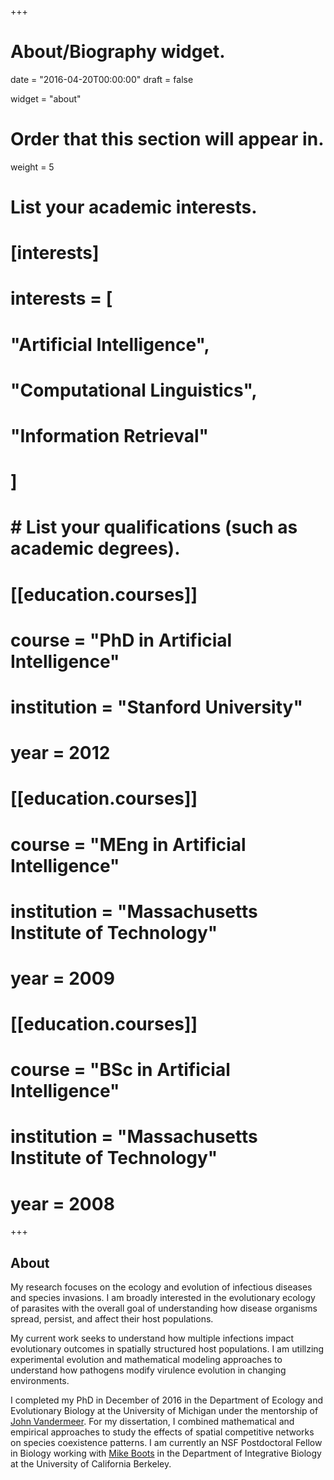 +++
# About/Biography widget.

date = "2016-04-20T00:00:00"
draft = false

widget = "about"

# Order that this section will appear in.
weight = 5

# List your academic interests.
# [interests]
#   interests = [
#     "Artificial Intelligence",
#     "Computational Linguistics",
#     "Information Retrieval"
#   ]

# # List your qualifications (such as academic degrees).
# [[education.courses]]
#   course = "PhD in Artificial Intelligence"
#   institution = "Stanford University"
#   year = 2012
# 
# [[education.courses]]
#   course = "MEng in Artificial Intelligence"
#   institution = "Massachusetts Institute of Technology"
#   year = 2009
# 
# [[education.courses]]
#   course = "BSc in Artificial Intelligence"
#   institution = "Massachusetts Institute of Technology"
#   year = 2008
 
+++

## About



My research focuses on the ecology and evolution of infectious diseases and species invasions. I am broadly interested in the evolutionary ecology of parasites with the overall goal of understanding how disease organisms spread, persist, and affect their host populations. 

My current work seeks to understand how multiple infections impact evolutionary outcomes in spatially structured host populations. I am utillzing experimental evolution and mathematical modeling approaches to understand how pathogens modify virulence evolution in changing environments. 

I completed my PhD in December of 2016 in the Department of Ecology and Evolutionary Biology at the University of Michigan under the mentorship of [John Vandermeer](https://lsa.umich.edu/eeb/people/faculty/jvander.html). For my dissertation, I combined mathematical and empirical approaches to study the effects of spatial competitive networks on species coexistence patterns. I am currently an NSF Postdoctoral Fellow in Biology working with [Mike Boots](https://ib.berkeley.edu/people/faculty/bootsm) in the Department of Integrative Biology at the University of California Berkeley.